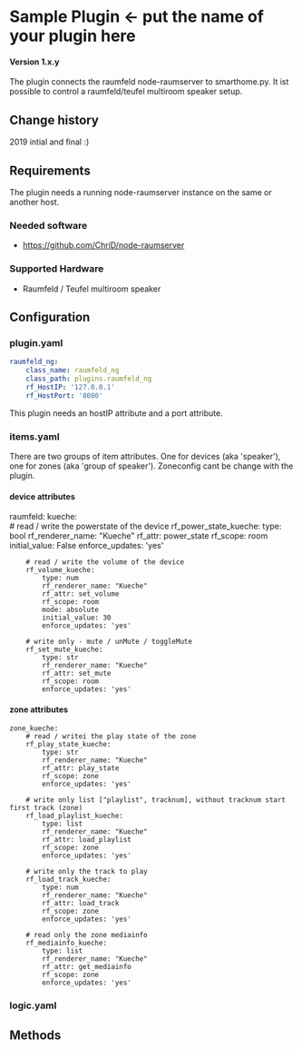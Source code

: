 # Sample Plugin <- put the name of your plugin here

#### Version 1.x.y

The plugin connects the raumfeld node-raumserver to smarthome.py. It ist possible to control a raumfeld/teufel multiroom speaker setup.

## Change history

2019 intial and final :)

## Requirements

The plugin needs a running node-raumserver instance on the same or another host.

### Needed software

* https://github.com/ChriD/node-raumserver

### Supported Hardware

* Raumfeld / Teufel multiroom speaker

## Configuration

### plugin.yaml

```yaml
raumfeld_ng:
    class_name: raumfeld_ng
    class_path: plugins.raumfeld_ng
    rf_HostIP: '127.0.0.1'
    rf_HostPort: '8080'
```

This plugin needs an hostIP attribute and a port attribute.

### items.yaml

There are two groups of item attributes. One for devices (aka 'speaker'), one for zones (aka 'group of speaker').
Zoneconfig cant be change with the plugin.

#### device attributes


raumfeld:
    kueche:    
        # read / write the powerstate of the device
        rf_power_state_kueche:
            type: bool
            rf_renderer_name: "Kueche"
            rf_attr: power_state
            rf_scope: room
            initial_value: False
            enforce_updates: 'yes'

        # read / write the volume of the device
        rf_volume_kueche:
            type: num
            rf_renderer_name: "Kueche"
            rf_attr: set_volume
            rf_scope: room
            mode: absolute
            initial_value: 30
            enforce_updates: 'yes'

        # write only - mute / unMute / toggleMute
        rf_set_mute_kueche:
            type: str
            rf_renderer_name: "Kueche"
            rf_attr: set_mute
            rf_scope: room
            enforce_updates: 'yes'


#### zone attributes

    zone_kueche:
        # read / writei the play state of the zone
        rf_play_state_kueche:
            type: str
            rf_renderer_name: "Kueche"
            rf_attr: play_state
            rf_scope: zone
            enforce_updates: 'yes'

        # write only list ["playlist", tracknum], without tracknum start first track (zone)
        rf_load_playlist_kueche:
            type: list
            rf_renderer_name: "Kueche"
            rf_attr: load_playlist
            rf_scope: zone
            enforce_updates: 'yes'

        # write only the track to play
        rf_load_track_kueche:
            type: num
            rf_renderer_name: "Kueche"
            rf_attr: load_track
            rf_scope: zone
            enforce_updates: 'yes'
    
        # read only the zone mediainfo
        rf_mediainfo_kueche:
            type: list
            rf_renderer_name: "Kueche"
            rf_attr: get_mediainfo
            rf_scope: zone
            enforce_updates: 'yes'




### logic.yaml


## Methods

